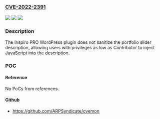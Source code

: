 ### [CVE-2022-2391](https://cve.mitre.org/cgi-bin/cvename.cgi?name=CVE-2022-2391)
![](https://img.shields.io/static/v1?label=Product&message=Inspiro%20PRO&color=blue)
![](https://img.shields.io/static/v1?label=Version&message=n%2Fa&color=blue)
![](https://img.shields.io/static/v1?label=Vulnerability&message=CWE-79%20Cross-Site%20Scripting%20(XSS)&color=brighgreen)

### Description

The Inspiro PRO WordPress plugin does not sanitize the portfolio slider description, allowing users with privileges as low as Contributor to inject JavaScript into the description.

### POC

#### Reference
No PoCs from references.

#### Github
- https://github.com/ARPSyndicate/cvemon

